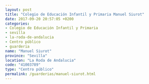 ```yaml
---
layout: post
title: "Colegio de Educación Infantil y Primaria Manuel Siurot"
date: 2017-09-20 20:57:05 +0200
categories:
- Colegio de Educación Infantil y Primaria
- sevilla
- la-roda-de-andalucia
- Centro público
- guarderia
name: "Manuel Siurot"
province: "Sevilla"
location: "La Roda de Andalucia"
code: "41003789"
type: "Centro público"
permalink: /guarderias/manuel-siurot.html
---
```

